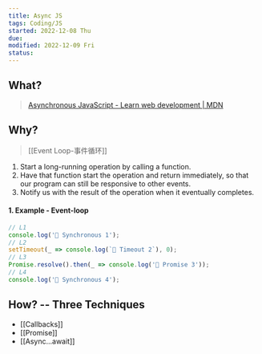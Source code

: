 ```yaml
---
title: Async JS
tags: Coding/JS
started: 2022-12-08 Thu
due:
modified: 2022-12-09 Fri
status:
---
```


## What?
>[Asynchronous JavaScript - Learn web development | MDN](https://developer.mozilla.org/en-US/docs/Learn/JavaScript/Asynchronous)

## Why?
>[[Event Loop-事件循环]]
1. Start a long-running operation by calling a function.
2. Have that function start the operation and return immediately, so that our program can still be responsive to other events.
3. Notify us with the result of the operation when it eventually completes.
#### 1. Example - Event-loop

```js
// L1
console.log('🥪 Synchronous 1');
// L2
setTimeout(_ => console.log(`🍅 Timeout 2`), 0);
// L3
Promise.resolve().then(_ => console.log('🍍 Promise 3'));
// L4
console.log('🥪 Synchronous 4');
```

## How? -- Three Techniques
- [[Callbacks]]
- [[Promise]]
- [[Async...await]]